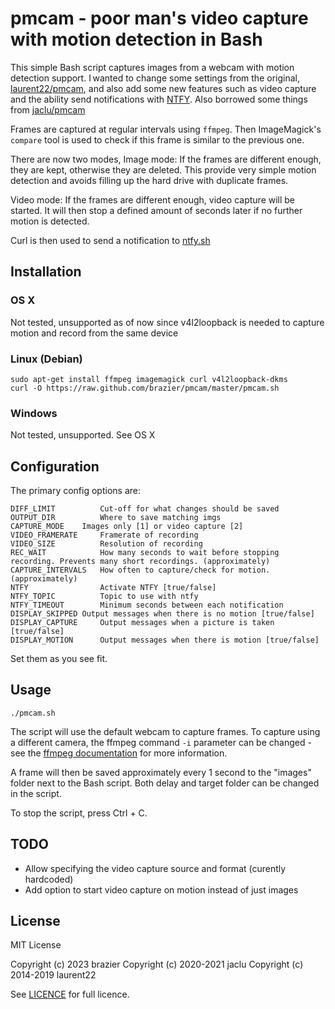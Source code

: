 # pmcam - poor man's video capture with motion detection in Bash

This simple Bash script captures images from a webcam with motion detection support. I wanted to change some settings from the original, [laurent22/pmcam](https://github.com/jaclu/pmcam), and also add some new features such as video capture and the ability send notifications with [NTFY](https://ntfy.sh). Also borrowed some things from [jaclu/pmcam](https://github.com/jaclu/pmcam)

Frames are captured at regular intervals using `ffmpeg`. Then ImageMagick's `compare` tool is used to check if this frame is similar to the previous one.

There are now two modes, 
Image mode: If the frames are different enough, they are kept, otherwise they are deleted. This provide very simple motion detection and avoids filling up the hard drive with duplicate frames.

Video mode: If the frames are different enough, video capture will be started. It will then stop a defined amount of seconds later if no further motion is detected.

Curl is then used to send a notification to [ntfy.sh](https://ntfy.sh)

## Installation

### OS X

Not tested, unsupported as of now since v4l2loopback is needed to capture motion and record from the same device

### Linux (Debian)

	sudo apt-get install ffmpeg imagemagick curl v4l2loopback-dkms
	curl -O https://raw.github.com/brazier/pmcam/master/pmcam.sh

### Windows

Not tested, unsupported. See OS X


## Configuration

The primary config options are:

    DIFF_LIMIT          Cut-off for what changes should be saved
    OUTPUT_DIR          Where to save matching imgs
    CAPTURE_MODE	Images only [1] or video capture [2]
    VIDEO_FRAMERATE     Framerate of recording
    VIDEO_SIZE          Resolution of recording
    REC_WAIT            How many seconds to wait before stopping recording. Prevents many short recordings. (approximately)
    CAPTURE_INTERVALS	How often to capture/check for motion. (approximately)
    NTFY                Activate NTFY [true/false]
    NTFY_TOPIC          Topic to use with ntfy
    NTFY_TIMEOUT        Minimum seconds between each notification
    DISPLAY_SKIPPED	Output messages when there is no motion [true/false]
    DISPLAY_CAPTURE     Output messages when a picture is taken [true/false]
    DISPLAY_MOTION      Output messages when there is motion [true/false]

Set them as you see fit.

## Usage

	./pmcam.sh

The script will use the default webcam to capture frames. To capture using a different camera, the ffmpeg command `-i` parameter can be changed - see the [ffmpeg documentation](https://trac.ffmpeg.org/wiki/Capture/Webcam) for more information.

A frame will then be saved approximately every 1 second to the "images" folder next to the Bash script. Both delay and target folder can be changed in the script.

To stop the script, press Ctrl + C.

## TODO

* Allow specifying the video capture source and format (curently hardcoded)
* Add option to start video capture on motion instead of just images

## License

MIT License

Copyright (c) 2023 brazier 
Copyright (c) 2020-2021 jaclu 
Copyright (c) 2014-2019 laurent22 

See [LICENCE](LICENCE.md) for full licence.
